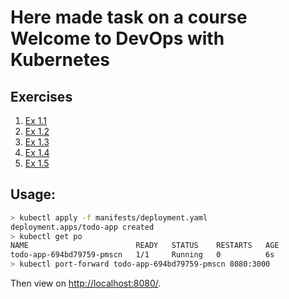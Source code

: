 ﻿# Here made task on a course Welcome to DevOps with Kubernetes

## Exercises

1. [Ex 1.1](https://github.com/ivose/kbrn/tree/1.1)
2. [Ex 1.2](https://github.com/ivose/kbrn/tree/1.2)
3. [Ex 1.3](https://github.com/ivose/kbrn/tree/1.3)
4. [Ex 1.4](https://github.com/ivose/kbrn/tree/1.4)
5. [Ex 1.5](https://github.com/ivose/kbrn/tree/1.5)


## Usage:

```bash
> kubectl apply -f manifests/deployment.yaml
deployment.apps/todo-app created
> kubectl get po  
NAME                        READY   STATUS    RESTARTS   AGE
todo-app-694bd79759-pmscn   1/1     Running   0          6s
> kubectl port-forward todo-app-694bd79759-pmscn 8080:3000
```
Then view on [http://localhost:8080/](http://localhost:8080/).
